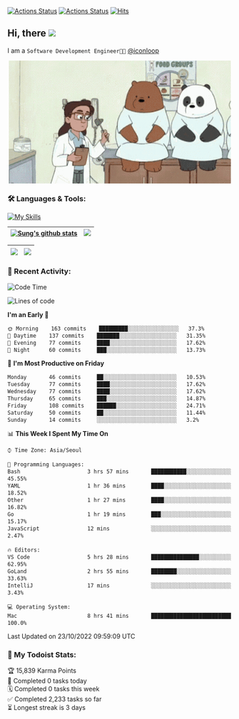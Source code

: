 
[![Actions Status](https://github.com/ddok2/ddok2/workflows/Todoist%20Readme/badge.svg)](https://github.com/ddok2/ddok2/actions)
[![Actions Status](https://github.com/ddok2/ddok2/workflows/wakatime-stats/badge.svg)](https://github.com/ddok2/ddok2/actions)
[![Hits](https://hits.seeyoufarm.com/api/count/incr/badge.svg?url=https%3A%2F%2Fgithub.com%2Fddok2&count_bg=%23FF9595&title_bg=%23555555&icon=github.svg&icon_color=%23FFFFFF&title=hits&edge_flat=false)](https://hits.seeyoufarm.com)

<!-- ![visitors](https://visitor-badge.laobi.icu/badge?page_id=ddok2.ddok2) -->
## Hi, there <img src="https://raw.githubusercontent.com/MartinHeinz/MartinHeinz/master/wave.gif" width="3%">

I am a `Software Development Engineer🧑‍💻` [@iconloop](https://github.com/iconloop)


<p align="center">
    <img align="center" alt="GIF" src="img/debugging.gif" />
</p>


### 🛠 Languages & Tools:

[![My Skills](https://skillicons.dev/icons?i=go,js,ts,py,express,react,svelte,jquery,pug,mongodb,mysql,redis,aws,docker,kubernetes)](https://skillicons.dev)


| <a href="https://github.com/ddok2"><img align="center" src="https://github-readme-stats.vercel.app/api?username=ddok2&show_icons=true&include_all_commits=true&count_private=true&theme=buefy&hide_border=true" alt="Sung's github stats" /></a> | <a href="https://github.com/ddok2"><img src="http://github-readme-streak-stats.herokuapp.com?user=ddok2&hide_border=true" /></a> |
| ------------- |------------- |


| <a href="https://github.com/ddok2"><img align="center" src="https://github-readme-stats.vercel.app/api/top-langs/?username=ddok2&theme=buefy&hide=html,css&hide_border=true" /></a> | <a href="https://github.com/ddok2"><img align="center" src="https://activity-graph.herokuapp.com/graph?username=ddok2&theme=github&hide_border=true" height="250" /></a> |
| ------------- |--------------------------------------------------------------------------------------------------------------------------------------------------------------------------|


<!-- <details open>
    <summary>📈 My GitHub Stats</summary>
    <p align="center">
        <a href="https://github.com/ddok2">
            <img align="center" src="https://github-readme-stats.vercel.app/api?username=ddok2&show_icons=true&include_all_commits=true&count_private=true&theme=buefy&hide_border=true" alt="Sung's github stats" />
        </a>
    </p>
</details>
<details>
    <summary>💬 Top Languages</summary>
    <p align="center"> 
        <a href="https://github.com/ddok2">
            <img align="center" src="https://github-readme-stats.vercel.app/api/top-langs/?username=ddok2&layout=compact&theme=buefy&hide=html,css&hide_border=true" />
        </a>
    </p>
</details> -->


### 🌈 Recent Activity:
<!--START_SECTION:waka-->
![Code Time](http://img.shields.io/badge/Code%20Time-1%2C830%20hrs%208%20mins-blue)

![Lines of code](https://img.shields.io/badge/From%20Hello%20World%20I%27ve%20Written-952%20Thousand%20lines%20of%20code-blue)

**I'm an Early 🐤** 

```text
🌞 Morning    163 commits    █████████░░░░░░░░░░░░░░░░   37.3% 
🌆 Daytime    137 commits    ███████░░░░░░░░░░░░░░░░░░   31.35% 
🌃 Evening    77 commits     ████░░░░░░░░░░░░░░░░░░░░░   17.62% 
🌙 Night      60 commits     ███░░░░░░░░░░░░░░░░░░░░░░   13.73%

```
📅 **I'm Most Productive on Friday** 

```text
Monday       46 commits     ██░░░░░░░░░░░░░░░░░░░░░░░   10.53% 
Tuesday      77 commits     ████░░░░░░░░░░░░░░░░░░░░░   17.62% 
Wednesday    77 commits     ████░░░░░░░░░░░░░░░░░░░░░   17.62% 
Thursday     65 commits     ███░░░░░░░░░░░░░░░░░░░░░░   14.87% 
Friday       108 commits    ██████░░░░░░░░░░░░░░░░░░░   24.71% 
Saturday     50 commits     ██░░░░░░░░░░░░░░░░░░░░░░░   11.44% 
Sunday       14 commits     ░░░░░░░░░░░░░░░░░░░░░░░░░   3.2%

```


📊 **This Week I Spent My Time On** 

```text
⌚︎ Time Zone: Asia/Seoul

💬 Programming Languages: 
Bash                     3 hrs 57 mins       ███████████░░░░░░░░░░░░░░   45.55% 
YAML                     1 hr 36 mins        ████░░░░░░░░░░░░░░░░░░░░░   18.52% 
Other                    1 hr 27 mins        ████░░░░░░░░░░░░░░░░░░░░░   16.82% 
Go                       1 hr 19 mins        ███░░░░░░░░░░░░░░░░░░░░░░   15.17% 
JavaScript               12 mins             ░░░░░░░░░░░░░░░░░░░░░░░░░   2.47%

🔥 Editors: 
VS Code                  5 hrs 28 mins       ███████████████░░░░░░░░░░   62.95% 
GoLand                   2 hrs 55 mins       ████████░░░░░░░░░░░░░░░░░   33.63% 
IntelliJ                 17 mins             ░░░░░░░░░░░░░░░░░░░░░░░░░   3.43%

💻 Operating System: 
Mac                      8 hrs 41 mins       █████████████████████████   100.0%

```


 Last Updated on 23/10/2022 09:59:09 UTC
<!--END_SECTION:waka-->

### 🚧 My Todoist Stats:
<!-- TODO-IST:START -->
🏆  15,839 Karma Points           
🌸  Completed 0 tasks today           
🗓  Completed 0 tasks this week           
✅  Completed 2,233 tasks so far           
⏳  Longest streak is 3 days
<!-- TODO-IST:END -->

